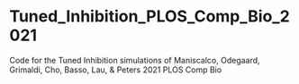 # Tuned_Inhibition_PLOS_Comp_Bio_2021
Code for the Tuned Inhibition simulations of Maniscalco, Odegaard, Grimaldi, Cho, Basso, Lau, &amp; Peters 2021 PLOS Comp Bio
